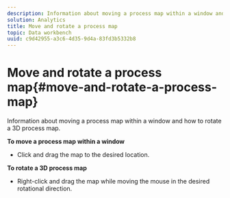 ```yaml
---
description: Information about moving a process map within a window and how to rotate a 3D process map.
solution: Analytics
title: Move and rotate a process map
topic: Data workbench
uuid: c9d42955-a3c6-4d35-9d4a-83fd3b5332b8
---
```


# Move and rotate a process map{#move-and-rotate-a-process-map}

Information about moving a process map within a window and how to rotate a 3D process map.

 **To move a process map within a window**

* Click and drag the map to the desired location.

**To rotate a 3D process map**

* Right-click and drag the map while moving the mouse in the desired rotational direction.

